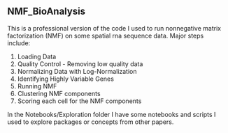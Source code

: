 ## NMF_BioAnalysis

This is a professional version of the code I used to run nonnegative matrix factorization (NMF) on some spatial rna sequence data.
Major steps include:
1. Loading Data
2. Quality Control - Removing low quality data
3. Normalizing Data with Log-Normalization
4. Identifying Highly Variable Genes
5. Running NMF
6. Clustering NMF components
7. Scoring each cell for the NMF components

In the Notebooks/Exploration folder I have some notebooks and scripts I used to explore packages or concepts from other papers.